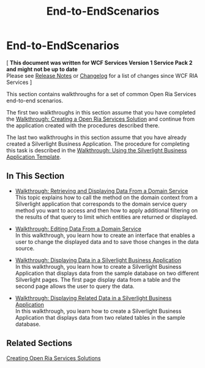 ﻿---
title: End-to-EndScenarios
TOCTitle: End-to-EndScenarios
ms:assetid: 0842b7ad-fa6c-4301-ad71-97d3559270b0
ms:mtpsurl: https://msdn.microsoft.com/en-us/library/Gg602747(v=VS.91)
ms:contentKeyID: 34015844
ms.date: 08/19/2013
mtps_version: v=VS.91
---

# End-to-EndScenarios

\[ **This document was written for WCF Services Version 1 Service Pack 2 and might not be up to date** <br />
Please see [Release Notes](https://github.com/OpenRIAServices/OpenRiaServices/releases) or [Changelog](https://github.com/OpenRIAServices/OpenRiaServices/blob/main/Changelog.md) for a list of changes since WCF RIA Services \]

This section contains walkthroughs for a set of common Open Ria Services end-to-end scenarios.

The first two walkthroughs in this section assume that you have completed the [Walkthrough: Creating a Open Ria Services Solution](ee707376.md) and continue from the application created with the procedures described there.

The last two walkthroughs in this section assume that you have already created a Silverlight Business Application. The procedure for completing this task is described in the [Walkthrough: Using the Silverlight Business Application Template](ee707360.md).

## In This Section

  - [Walkthrough: Retrieving and Displaying Data From a Domain Service](ee707367.md)  
    This topic explains how to call the method on the domain context from a Silverlight application that corresponds to the domain service query method you want to access and then how to apply additional filtering on the results of that query to limit which entities are returned or displayed.

  - [Walkthrough: Editing Data From a Domain Service](ee707338.md)  
    In this walkthrough, you learn how to create an interface that enables a user to change the displayed data and to save those changes in the data source.

  - [Walkthrough: Displaying Data in a Silverlight Business Application](ee796239.md)  
    In this walkthrough, you learn how to create a Silverlight Business Application that displays data from the sample database on two different Silverlight pages. The first page display data from a table and the second page allows the user to query the data.

  - [Walkthrough: Displaying Related Data in a Silverlight Business Application](ee796241.md)  
    In this walkthrough, you learn how to create a Silverlight Business Application that displays data from two related tables in the sample database.

## Related Sections

[Creating Open Ria Services Solutions](ee707336.md)


